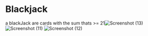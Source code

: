 # Blackjack
a blackJack are cards with the sum thats >= 21![Screenshot (13)](https://user-images.githubusercontent.com/101476757/174189994-0a2b3e0d-af74-496b-bf7e-4cac30193ef7.png)
![Screenshot (11)](https://user-images.githubusercontent.com/101476757/174190009-ef3310e6-4669-464d-bb0d-da8da5c5506c.png)
![Screenshot (12)](https://user-images.githubusercontent.com/101476757/174190028-6ae8b054-acc0-4c2b-bed1-183641a7a838.png)
